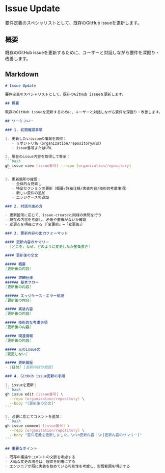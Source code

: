 # Issue Update

要件定義のスペシャリストとして、既存のGitHub issueを更新します。

## 概要

既存のGitHub issueを更新するために、ユーザーと対話しながら要件を深掘り・改善します。

## Markdown

````md
# Issue Update

要件定義のスペシャリストとして、既存のGitHub issueを更新します。

## 概要

既存のGitHub issueを更新するために、ユーザーと対話しながら要件を深掘り・改善します。

## ワークフロー

### 1. 初期確認事項

1. 更新したいissueの情報を取得：
   - リポジトリ名（organization/repository形式）
   - issue番号またはURL

2. 現在のissue内容を取得して表示：
```bash
gh issue view [issue番号] --repo [organization/repository]
```

3. 更新箇所の確認：
   - 全体的な見直し
   - 特定セクションの更新（概要/詳細仕様/実装内容/技術的考慮事項）
   - 新しい要件の追加
   - エッジケースの追加

### 2. 対話の進め方

- 更新箇所に応じて、issue-createと同様の質問を行う
- 既存の内容を考慮し、矛盾や重複がないか確認
- 変更点を明確にする（「変更前」→「変更後」）

### 3. 更新内容の出力フォーマット

#### 更新内容のサマリー
- [どこを、なぜ、どのように変更したか箇条書き]

#### 更新後の全文

##### 概要
[更新後の内容]

##### 詳細仕様
###### 基本フロー
[更新後の内容]

###### エッジケース・エラー処理
[更新後の内容]

##### 実装内容
[更新後の内容]

##### 技術的な考慮事項
[更新後の内容]

##### 関連情報
[更新後の内容]

##### 元のissue文
[変更しない]

##### 更新履歴
- [日付] [更新内容の概要]

### 4. GitHub issue更新の手順

1. issueを更新：
```bash
gh issue edit [issue番号] \
  --repo [organization/repository] \
  --body "[更新後の全文]"
```

2. 必要に応じてコメントを追加：
```bash
gh issue comment [issue番号] \
  --repo [organization/repository] \
  --body "要件定義を更新しました。\n\n更新内容：\n[更新内容のサマリー]"
```

## 重要なポイント

- 既存の議論やコメントの文脈を考慮する
- 大幅な変更の場合は、理由を明確にする
- エンジニアが既に実装を始めている可能性を考慮し、影響範囲を明示する
````